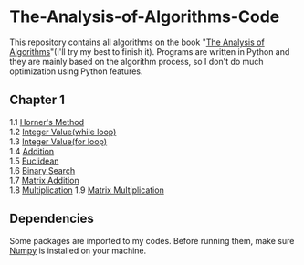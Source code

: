 The-Analysis-of-Algorithms-Code
===============================

This repository contains all algorithms on the book "[The Analysis of Algorithms](http://book.douban.com/subject/11743170/)"(I'll try my best to finish it). Programs are written in Python and they are mainly based on the algorithm process, so I don't do much optimization using Python features. 

Chapter 1
---------
1.1 [Horner's Method](https://github.com/OldPanda/The-Analysis-of-Algorithms-Code/blob/master/Chapter_1/1.1.py)    
1.2 [Integer Value(while loop)](https://github.com/OldPanda/The-Analysis-of-Algorithms-Code/blob/master/Chapter_1/1.2.py)    
1.3 [Integer Value(for loop)](https://github.com/OldPanda/The-Analysis-of-Algorithms-Code/blob/master/Chapter_1/1.3.py)    
1.4 [Addition](https://github.com/OldPanda/The-Analysis-of-Algorithms-Code/blob/master/Chapter_1/1.4.py)    
1.5 [Euclidean](https://github.com/OldPanda/The-Analysis-of-Algorithms-Code/blob/master/Chapter_1/1.5.py)    
1.6 [Binary Search](https://github.com/OldPanda/The-Analysis-of-Algorithms-Code/blob/master/Chapter_1/1.6.py)     
1.7 [Matrix Addition](https://github.com/OldPanda/The-Analysis-of-Algorithms-Code/blob/master/Chapter_1/1.7.py)    
1.8 [Multiplication](https://github.com/OldPanda/The-Analysis-of-Algorithms-Code/blob/master/Chapter_1/1.8.py)
1.9 [Matrix Multiplication](https://github.com/OldPanda/The-Analysis-of-Algorithms-Code/blob/master/Chapter_1/1.9.py)    


Dependencies
------------
Some packages are imported to my codes. Before running them, make sure [Numpy](http://www.numpy.org/) is installed on your machine. 
